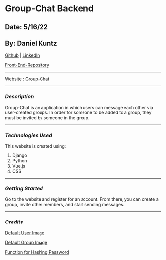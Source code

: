 # Group-Chat Backend

## Date: 5/16/22

## By: Daniel Kuntz

[Github](https://github.com/kuntzd99) | [LinkedIn](https://www.linkedin.com/in/daniel-kuntz-09a036207/)

[Front-End-Repository](https://github.com/kuntzd99/Group-Chat-Frontend)

---

Website :
[Group-Chat](https://immense-garden-67767.herokuapp.com/)

---

### **_Description_**

Group-Chat is an application in which users can message each other via user-created groups. In order for
someone to be added to a group, they must be invited by someone in the group.

---

### **_Technologies Used_**

This website is created using:

1. Django
2. Python
3. Vue.js
4. CSS

---

### **_Getting Started_**

Go to the website and register for an account. From there, you can create a group, invite other members, and start sending messages.

---

### **_Credits_**

[Default User Image](https://cdn.pixabay.com/photo/2015/10/05/22/37/blank-profile-picture-973460_1280.png)

[Default Group Image](https://encrypted-tbn0.gstatic.com/images?q=tbn:ANd9GcR7Zq9-XkMT-p_48geJHZbsWHQkGuWOs5xg5qvLodrdwiQ4Wx6Bo7WIblghxJeWRIQHOcQ&usqp=CAU)

[Function for Hashing Password](https://www.geeksforgeeks.org/how-to-create-hash-from-string-in-javascript/)
